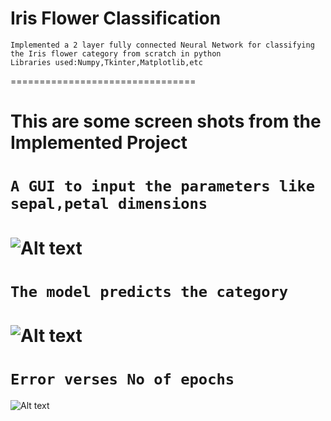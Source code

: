 Iris Flower Classification
=============================
```
Implemented a 2 layer fully connected Neural Network for classifying the Iris flower category from scratch in python  
Libraries used:Numpy,Tkinter,Matplotlib,etc
```
================================


This are some screen shots from the Implemented Project
=============================================================
```A GUI to input the parameters like sepal,petal dimensions```
==================================================================
![Alt text](input.png?raw=true "Input")
=============================================================
```The model predicts the category```
========================================
![Alt text](output.png?raw=true "Output")
================================
```Error verses No of epochs ```
==========================================
![Alt text](errorgraph.png?raw=true "error vs epoch")

